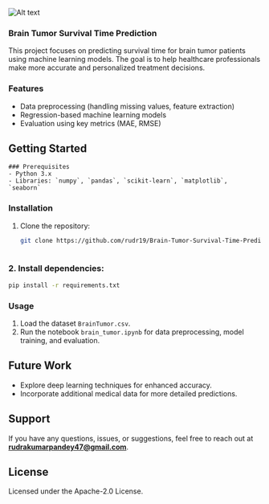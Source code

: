 
![Alt text](https://onco.com/about-cancer/wp-content/uploads/2019/02/Brain_Tumor-1.jpg)

### Brain Tumor Survival Time Prediction



This project focuses on predicting survival time for brain tumor patients using machine learning models. The goal is to help healthcare professionals make more accurate and personalized treatment decisions.

### Features
- Data preprocessing (handling missing values, feature extraction)
- Regression-based machine learning models
- Evaluation using key metrics (MAE, RMSE)

## Getting Started
```
### Prerequisites
- Python 3.x
- Libraries: `numpy`, `pandas`, `scikit-learn`, `matplotlib`, `seaborn`
```
### Installation
1. Clone the repository:
   ```bash
   git clone https://github.com/rudr19/Brain-Tumor-Survival-Time-Prediction.git
  
   ```
### 2. Install dependencies:
   ```bash
   pip install -r requirements.txt
   ```
### Usage
1. Load the dataset `BrainTumor.csv`.
2. Run the notebook `brain_tumor.ipynb` for data preprocessing, model training, and evaluation.


## Future Work
- Explore deep learning techniques for enhanced accuracy.
- Incorporate additional medical data for more detailed predictions.

## **Support**

If you have any questions, issues, or suggestions, feel free to reach out at **[rudrakumarpandey47@gmail.com](mailto:rudrakumarpandey47@gmail.com)**.


## License
Licensed under the Apache-2.0 License.




```



